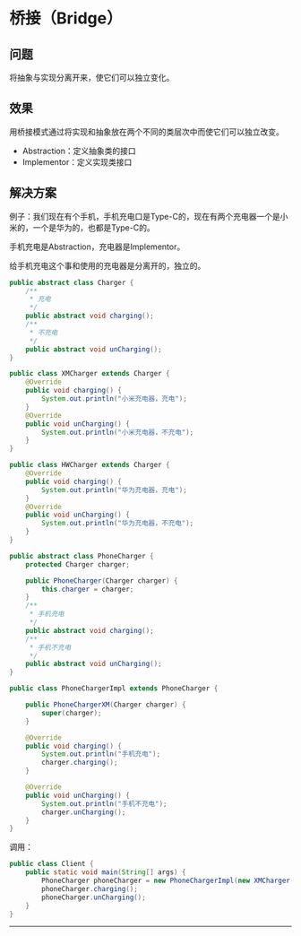 # 桥接（Bridge）

## 问题

将抽象与实现分离开来，使它们可以独立变化。

## 效果

用桥接模式通过将实现和抽象放在两个不同的类层次中而使它们可以独立改变。
- Abstraction：定义抽象类的接口
- Implementor：定义实现类接口

## 解决方案

例子：我们现在有个手机，手机充电口是Type-C的，现在有两个充电器一个是小米的，一个是华为的，也都是Type-C的。

手机充电是Abstraction，充电器是Implementor。

给手机充电这个事和使用的充电器是分离开的，独立的。

```java
public abstract class Charger {
    /**
     * 充电
     */
    public abstract void charging();
    /**
     * 不充电
     */
    public abstract void unCharging();
}

public class XMCharger extends Charger {
    @Override
    public void charging() {
        System.out.println("小米充电器，充电");
    }
    @Override
    public void unCharging() {
        System.out.println("小米充电器，不充电");
    }
}

public class HWCharger extends Charger {
    @Override
    public void charging() {
        System.out.println("华为充电器，充电");
    }
    @Override
    public void unCharging() {
        System.out.println("华为充电器，不充电");
    }
}

public abstract class PhoneCharger {
    protected Charger charger;

    public PhoneCharger(Charger charger) {
        this.charger = charger;
    }
    /**
     * 手机充电
     */
    public abstract void charging();
    /**
     * 手机不充电
     */
    public abstract void unCharging();
}

public class PhoneChargerImpl extends PhoneCharger {

    public PhoneChargerXM(Charger charger) {
        super(charger);
    }

    @Override
    public void charging() {
        System.out.println("手机充电");
        charger.charging();
    }

    @Override
    public void unCharging() {
        System.out.println("手机不充电");
        charger.unCharging();
    }
}
```

调用：
```java
public class Client {
    public static void main(String[] args) {
        PhoneCharger phoneCharger = new PhoneChargerImpl(new XMCharger());
        phoneCharger.charging();
        phoneCharger.unCharging();
    }
}
```









----
